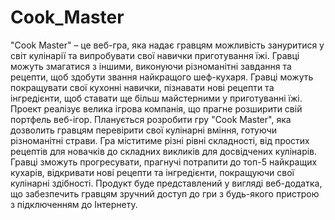# Cook_Master
"Cook Master" – це веб-гра, яка надає гравцям можливість зануритися у світ кулінарії та випробувати свої навички приготування їжі. Гравці можуть змагатися з іншими, виконуючи різноманітні завдання та рецепти, щоб здобути звання найкращого шеф-кухаря. Гравці можуть покращувати свої кухонні навички, пізнавати нові рецепти та інгредієнти, щоб ставати ще більш майстерними у приготуванні їжі. 
Проект реалізує велика ігрова компанія, що прагне розширити свій портфель веб-ігор. Планується розробити гру "Cook Master", яка дозволить гравцям перевірити свої кулінарні вміння, готуючи різноманітні страви. Гра міститиме різні рівні складності, від простих рецептів для новачків до складних викликів для досвідчених кулінарів. Гравці зможуть прогресувати, прагнучі потрапити до топ-5 найкращих кухарів, відкривати нові рецепти та інгредієнти, покращуючи свої кулінарні здібності.
Продукт буде представлений у вигляді веб-додатка, що забезпечить гравцям зручний доступ до гри з будь-якого пристрою з підключенням до Інтернету.
